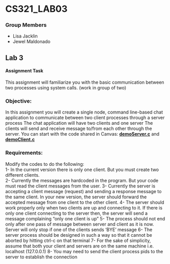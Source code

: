 # CS321_LAB03

### Group Members
- Lisa Jacklin
- Jewel Maldonado
  
## Lab 3  
#### Assignment Task
This assignment will familiarize 
you with the basic communication between two processes using system calls.
(work in group of two)  

### Objective:  
In this assignment you will create a single node, 
command line-based chat application to communicate between two client processes through a server process
The chat application will have two clients and one server
The clients will send and receive message to/from each other through the server.
You can start with the code shared in Canvas: **[demoServer.c](demoServer.c)** and **[demoClient.c](demoClient.c)**  

### Requirements:  
Modify the codes to do the following:  
1- In the current version there is only one client. But you must create two different clients.  
2- Currently the messages are hardcoded in the program. But your code must read the client messages from the user.
3- Currently the server is accepting a client message (request) and sending a response message to the same client. In your new version, the server should forward the accepted message from one client to the other client.
4- The server should work properly only when two clients are up and connecting to it. If there is only one client connecting to the server then, the server will send a message complaining “only one client is up”
5- The process should not end only after one pass of message between server and client as it is now. Server will only stop if one of the clients sends ‘BYE’ message
6- The server process should be designed in such a way so that it cannot be aborted by hitting ctrl-c on that terminal
7- For the sake of simplicity, assume that both your client and servers are on the same machine i.e. localhost (127.0.0.1)
8- You may need to send the client process pids to the server to establish the connection